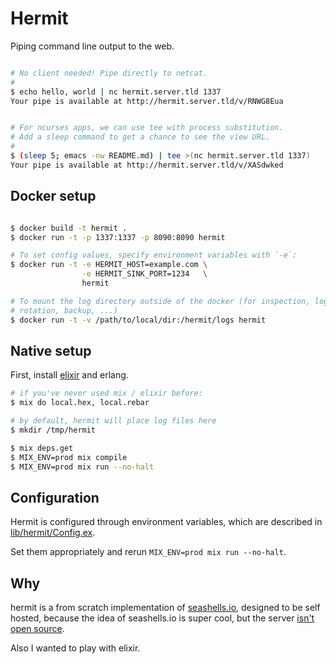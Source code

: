 # Hermit

Piping command line output to the web.

``` bash

# No client needed! Pipe directly to netcat.
#
$ echo hello, world | nc hermit.server.tld 1337
Your pipe is available at http://hermit.server.tld/v/RNWG8Eua


# For ncurses apps, we can use tee with process substitution.
# Add a sleep command to get a chance to see the view URL.
#
$ (sleep 5; emacs -nw README.md) | tee >(nc hermit.server.tld 1337)
Your pipe is available at http://hermit.server.tld/v/XASdwked

```

## Docker setup

``` bash

$ docker build -t hermit .
$ docker run -t -p 1337:1337 -p 8090:8090 hermit

# To set config values, specify environment variables with `-e`:
$ docker run -t -e HERMIT_HOST=example.com \
                -e HERMIT_SINK_PORT=1234   \
                hermit

# To mount the log directory outside of the docker (for inspection, log
# rotation, backup, ...)
$ docker run -t -v /path/to/local/dir:/hermit/logs hermit
```

## Native setup

First, install [elixir](https://elixir-lang.org/install.html) and erlang.

``` bash
# if you've never used mix / elixir before:
$ mix do local.hex, local.rebar

# by default, hermit will place log files here
$ mkdir /tmp/hermit

$ mix deps.get
$ MIX_ENV=prod mix compile
$ MIX_ENV=prod mix run --no-halt
```

## Configuration

Hermit is configured through environment variables, which are described in
[lib/hermit/Config.ex](https://github.com/erik/hermit/blob/master/lib/hermit/Config.ex).

Set them appropriately and rerun `MIX_ENV=prod mix run --no-halt`.

## Why

hermit is a from scratch implementation of [seashells.io](http://seashells.io),
designed to be self hosted, because the idea of seashells.io is
super cool, but the server [isn't open source](https://github.com/anishathalye/seashells/issues/2).

Also I wanted to play with elixir.
